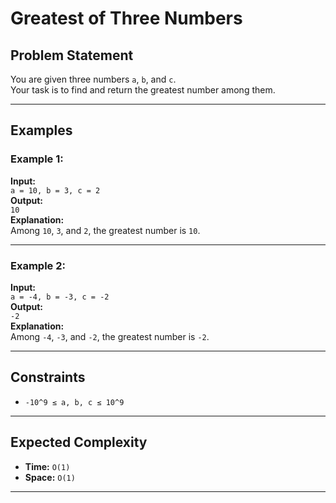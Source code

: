 # Greatest of Three Numbers

## Problem Statement
You are given three numbers `a`, `b`, and `c`.  
Your task is to find and return the greatest number among them.

---

## Examples

### Example 1:
**Input:**  
`a = 10, b = 3, c = 2`  
**Output:**  
`10`  
**Explanation:**  
Among `10`, `3`, and `2`, the greatest number is `10`.

---

### Example 2:
**Input:**  
`a = -4, b = -3, c = -2`  
**Output:**  
`-2`  
**Explanation:**  
Among `-4`, `-3`, and `-2`, the greatest number is `-2`.

---

## Constraints
- `-10^9 ≤ a, b, c ≤ 10^9`

---

## Expected Complexity
- **Time:** `O(1)`
- **Space:** `O(1)`

---
